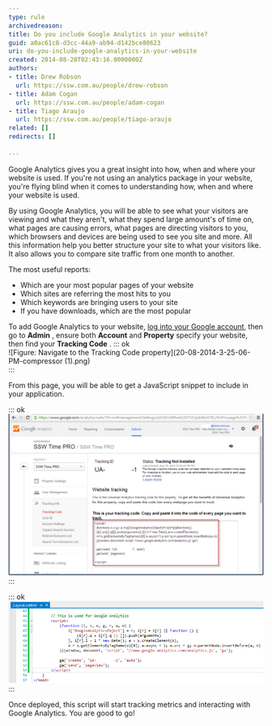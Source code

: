 ```yaml
---
type: rule
archivedreason: 
title: Do you include Google Analytics in your website?
guid: a0ac61c8-d3cc-44a9-ab94-d142bce80623
uri: do-you-include-google-analytics-in-your-website
created: 2014-08-20T02:43:16.0000000Z
authors:
- title: Drew Robson
  url: https://ssw.com.au/people/drew-robson
- title: Adam Cogan
  url: https://ssw.com.au/people/adam-cogan
- title: Tiago Araujo
  url: https://ssw.com.au/people/tiago-araujo
related: []
redirects: []

---
```


Google Analytics gives you a great insight into how, when and where your website is used. If you're not using an analytics package in your website, you're flying blind when it comes to understanding how, when and where your website is used.

<!--endintro-->

By using Google Analytics, you will be able to see what your visitors are viewing and what they aren't, what they spend large amount's of time on, what pages are causing errors, what pages are directing visitors to you, which browsers and devices are being used to see you site and more. All this information help you better structure your site to what your visitors like. It also allows you to compare site traffic from one month to another.

The most useful reports:

* Which are your most popular pages of your website
* Which sites are referring the most hits to you
* Which keywords are bringing users to your site
* If you have downloads, which are the most popular

To add Google Analytics to your website, [log into your Google account](https://www.google.com/analytics), then go to **Admin** , ensure both **Account**  and **Property**  specify your website, then find your **Tracking Code** .
::: ok  
![Figure: Navigate to the Tracking Code property](20-08-2014-3-25-06-PM-compressor (1).png)  
:::

From this page, you will be able to get a JavaScript snippet to include in your application.

::: ok  
![Figure: Include this JavaScript in your web application](20-08-2014-3-30-55-PM-compressor.png)  
:::

::: ok  
![Figure: The JavaScript code in HTML](20-08-2014-10-53-15-AM-compressor.png)  
:::
 
Once deployed, this script will start tracking metrics and interacting with Google Analytics. You are good to go!
